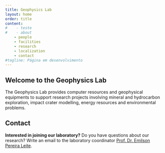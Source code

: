 ```yaml
---
title: Geophysics Lab
layout: home
order: title
content:
#    - teste
#    - about
    - people
    - facilities
    - research
    - localization
    - contact
#tagline: Página em desenvolvimento
---
```


## Welcome to the Geophysics Lab

The Geophysics Lab provides computer resources and geophysical equipments to
support research projects involving mineral and hydrocarbon exploration, impact
crater modelling, energy resources and environmental problems.


## Contact

**Interested in joining our laboratory?**
Do you have questions about our research?
Write an email to the laboratory coordinator
[Prof. Dr. Emilson Pereira Leite](/people/emilson.html).
